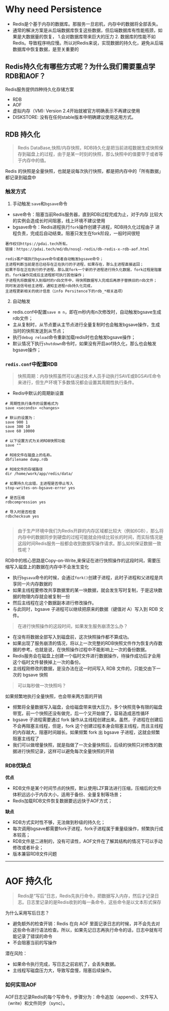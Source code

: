 # Why need Persistence

* Redis是个基于内存的数据库。那服务一旦宕机，内存中的数据将全部丢失。
* 通常的解决方案是从后端数据库恢复这些数据，但后端数据库有性能瓶颈，如果是大数据量的恢复，
  1.会对数据库带来巨大的压力
  2. 数据库的性能不如Redis。导致程序响应慢。所以对Redis来说，实现数据的持久化，避免从后端数据库中恢复数据，是至关重要的

## Redis持久化有哪些方式呢？为什么我们需要重点学RDB和AOF？
Redis服务提供四种持久化存储方案
* RDB
* AOF
* 虚拟内存（VM): Version 2.4开始就被官方明确表示不再建议使用
* DISKSTORE: 没有在任何stable版本中明确建议使用这用方式。


## RDB 持久化
>  Redis DataBase,快照/内存快照，RDB持久化是把当前进程数据生成快照保存到磁盘上的过程，由于是某一时刻的快照，那么快照中的值要早于或者等于内存中的值。

Redis 的快照是全量快照，也就是说每次执行快照，都是把内存中的「所有数据」都记录到磁盘中

### 触发方式
1. 手动触发:`save`和`bgsave`命令
  * save命令：阻塞当前Redis服务器，直到RDB过程完成为止，对于内存 比较大的实例会造成长时间阻塞，线上环境不建议使用 
  * bgsave命令：Redis进程执行`fork`操作创建子进程，RDB持久化过程由子 进程负责，完成后自动结束。阻塞只发生在fork阶段，一般时间很短
```
著作权归https://pdai.tech所有。
链接：https://pdai.tech/md/db/nosql-redis/db-redis-x-rdb-aof.html

redis客户端执行bgsave命令或者自动触发bgsave命令； 
主进程判断当前是否已经存在正在执行的子进程，如果存在，那么主进程直接返回； 
如果不存在正在执行的子进程，那么就fork一个新的子进程进行持久化数据，fork过程是阻塞的，fork操作完成后主进程即可执行其他操作；
子进程先将数据写入到临时的rdb文件中，待快照数据写入完成后再原子替换旧的rdb文件； 
同时发送信号给主进程，通知主进程rdb持久化完成，
主进程更新相关的统计信息（info Persitence下的rdb_*相关选项）
```


2. 自动触发
*  redis.conf中配置`save m n`，即在m秒内有n次修改时，自动触发bgsave生成rdb文件； 
*  主从复制时，从节点要从主节点进行全量复制时也会触发bgsave操作，生成当时的快照发送到从节点； 
*  执行`debug reload`命令重新加载redis时也会触发bgsave操作； 
*  默认情况下执行`shutdown`命令时，如果没有开启aof持久化，那么也会触发bgsave操作；

### `redis.conf`中配置RDB
> 快照周期：内存快照虽然可以通过技术人员手动执行SAVE或BGSAVE命令来进行，但生产环境下多数情况都会设置其周期性执行条件。

* Redis中默认的周期新设置
```
# 周期性执行条件的设置格式为
save <seconds> <changes>

# 默认的设置为：
save 900 1
save 300 10
save 60 10000

# 以下设置方式为关闭RDB快照功能
save ""

# RDB文件在磁盘上的名称。
dbfilename dump.rdb

# RDB文件的存储路径
dir /home/work/app/redis/data/

# 如果持久化出错，主进程是否停止写入
stop-writes-on-bgsave-error yes

# 是否压缩
rdbcompression yes

# 导入时是否检查
rdbchecksum yes
  
```
> 由于生产环境中我们为Redis开辟的内存区域都比较大（例如6GB），那么将内存中的数据同步到硬盘的过程可能就会持续比较长的时间，而实际情况是这段时间Redis服务一般都会收到数据写操作请求。那么如何保证数据一致性呢？

RDB中的核心思路是Copy-on-Write,来保证在进行快照操作的这段时间，需要压缩写入磁盘上的数据在内存中不会发生变化
* 执行`bgsava`命令的时候，会通过`fork()`创建子进程，此时子进程和父进程是共享同一片内存数据的
* 如果主线程要修改共享数据里的某一块数据，就会发生写时复制，于是这块数据的物理内存就会被复制一份
* 然后主线程在这个数据副本进行修改操作。
* 与此同时，bgsave 子进程可以继续把原来的数据（键值对 A）写入到 RDB 文件。

> 在进行快照操作的这段时间，如果发生服务崩溃怎么办？

* 在没有将数据全部写入到磁盘前，这次快照操作都不算成功。
* 如果出现了服务崩溃的情况，将以上一次完整的RDB快照文件作为恢复内存数据的参考。也就是说，在快照操作过程中不能影响上一次的备份数据。
* Redis服务会在磁盘上创建一个临时文件进行数据操作，待操作成功后才会用这个临时文件替换掉上一次的备份。
* 主线程刚修改的数据，是没办法在这一时间写入 RDB 文件的，只能交由下一次的 bgsave 快照

> 可以每秒做一次快照吗？

如果频繁地执行全量快照，也会带来两方面的开销
* 频繁将全量数据写入磁盘，会给磁盘带来很大压力，多个快照竞争有限的磁盘带宽，前一个快照还没有做完，后一个又开始做了，容易造成恶性循环
* bgsave 子进程需要通过 fork 操作从主线程创建出来。虽然，子进程在创建后不会再阻塞主线程，但是，fork 这个创建过程本身会阻塞主线程，而且主线程的内存越大，阻塞时间越长。如果频繁 fork 出 bgsave 子进程，这就会频繁阻塞主线程了
* 我们可以做增量快照，就是指做了一次全量快照后，后续的快照只对修改的数据进行快照记录，这样可以避免每次全量快照的开销


### RDB优缺点
**优点**
* RDB文件是某个时间节点的快照，默认使用LZF算法进行压缩，压缩后的文件体积远远小于内存大小，适用于备份、全量复制等场景； 
* Redis加载RDB文件恢复数据要远远快于AOF方式； 

**缺点** 
* RDB方式实时性不够，无法做到秒级的持久化； 
* 每次调用bgsave都需要fork子进程，fork子进程属于重量级操作，频繁执行成本较高； 
* RDB文件是二进制的，没有可读性，AOF文件在了解其结构的情况下可以手动修改或者补全；
* 版本兼容RDB文件问题
---
# AOF 持久化
> Redis是“写后”日志，Redis先执行命令，把数据写入内存，然后才记录日志。日志里记录的是Redis收到的每一条命令，这些命令是以文本形式保存

为什么采用写后日志？
* 避免额外的检查开销：Redis 在向 AOF 里面记录日志的时候，并不会先去对这些命令进行语法检查。所以，如果先记日志再执行命令的话，日志中就有可能记录了错误的命令
* 不会阻塞当前的写操作

潜在风险：
* 如果命令执行完成，写日志之前宕机了，会丢失数据。
* 主线程写磁盘压力大，导致写盘慢，阻塞后续操作。

### 如何实现AOF
AOF日志记录Redis的每个写命令，步骤分为：命令追加（append）、文件写入（write）和文件同步（sync）。





